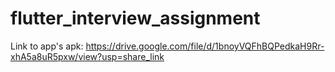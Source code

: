 # flutter_interview_assignment

Link to app's apk: https://drive.google.com/file/d/1bnoyVQFhBQPedkaH9Rr-xhA5a8uR5pxw/view?usp=share_link

